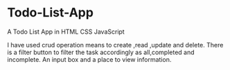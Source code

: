 # Todo-List-App
A Todo List App in HTML CSS JavaScript

I have used crud operation means to create ,read ,update and delete.
There is a filter button to filter the task accordingly as all,completed and incomplete.
An input box and a place to view information.
